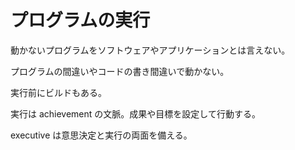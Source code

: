 # プログラムの実行

動かないプログラムをソフトウェアやアプリケーションとは言えない。

プログラムの間違いやコードの書き間違いで動かない。

実行前にビルドもある。

実行は achievement の文脈。成果や目標を設定して行動する。

executive は意思決定と実行の両面を備える。
